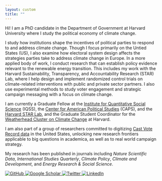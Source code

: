 ```yaml
---
layout: custom
title: ""
---
```


Hi! I am a PhD candidate in the Department of Government at Harvard University where I study the political economy of climate change.

I study how institutions shape the incentives of political parties to respond to and address climate change. Though I focus primarily on the Untied States (US), I also examine how electoral system design affects the strategies parties take to address climate change in Europe. In a more applied body of work, I conduct research that can establish policy evidence relevant to the renewable energy transition. This includes my work with the Harvard Sustainability, Transparency, and Accountability Research (STAR) Lab, where I help design and implement randomized control trials on climate-related interventions with public and private sector partners.  I also use experimental methods to study voter engagement and strategic campaign messaging with a focus on climate change. 


I am currently a Graduate Fellow at the [Institute for Quantitative Social Science](https://www.iq.harvard.edu/about) (IQSS), the [Center for American Political Studies](https://caps.gov.harvard.edu/) (CAPS), and the [Harvard STAR Lab](https://starlab.wcfia.harvard.edu/), and the Graduate Student Coordinator for the [Weatherhead Cluster on Climate Change](https://climatepipeline.hsites.harvard.edu/) at Harvard.


I am also part of a group of researchers committed to digitizing [Cast Vote Record data](https://doi.org/10.1038/s41597-024-04017-1) in the United States, unlocking new research frontiers applicable to big questions in academica, as well as to real world campaign strategy. 

My research has been published in journals including _Nature Scientific Data_, _International Studies Quarterly_, _Climate Policy_, _Climate and Development_, and _Energy Research & Social Science_. 

<div class="social-icons">
  <a href="https://github.com/aconevska" target="_blank" title="GitHub">
    <img src="https://cdn.jsdelivr.net/gh/simple-icons/simple-icons/icons/github.svg" alt="GitHub" />
  </a>
  <a href="https://scholar.google.com/citations?user=9_02_o4AAAAJ&hl=en" target="_blank" title="Google Scholar">
    <img src="https://cdn.jsdelivr.net/gh/simple-icons/simple-icons/icons/googlescholar.svg" alt="Google Scholar" />
  </a>
  <a href="https://x.com/aleksandracone" target="_blank" title="Twitter">
    <img src="https://cdn.jsdelivr.net/gh/simple-icons/simple-icons/icons/twitter.svg" alt="Twitter" />
  </a>
  <a href="https://linkedin.com/in/aleksandra-conevska" target="_blank" title="LinkedIn">
    <img src="https://cdn.jsdelivr.net/gh/simple-icons/simple-icons/icons/linkedin.svg" alt="LinkedIn" />
  </a>
</div>

